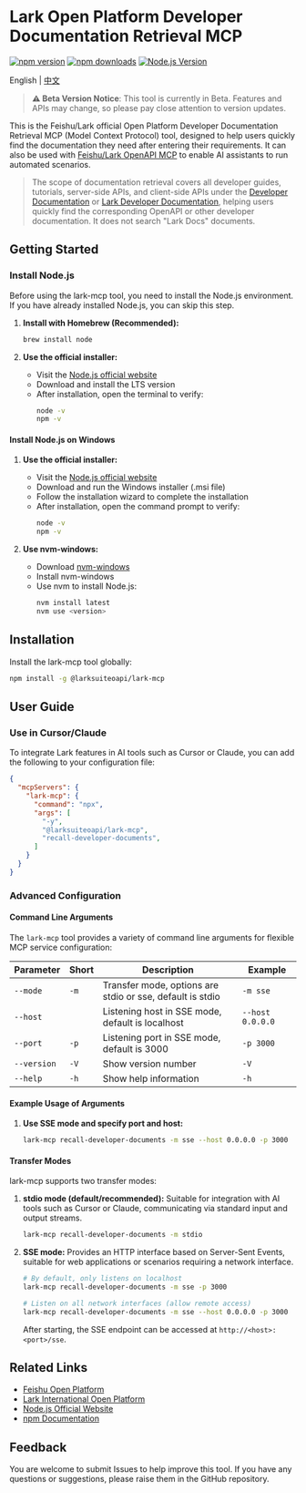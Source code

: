 # Lark Open Platform Developer Documentation Retrieval MCP

[![npm version](https://img.shields.io/npm/v/@larksuiteoapi/lark-mcp.svg)](https://www.npmjs.com/package/@larksuiteoapi/lark-mcp)
[![npm downloads](https://img.shields.io/npm/dm/@larksuiteoapi/lark-mcp.svg)](https://www.npmjs.com/package/@larksuiteoapi/lark-mcp)
[![Node.js Version](https://img.shields.io/node/v/@larksuiteoapi/lark-mcp.svg)](https://nodejs.org/)

English | [中文](./README_RECALL_ZH.md)

> **⚠️ Beta Version Notice**: This tool is currently in Beta. Features and APIs may change, so please pay close attention to version updates.

This is the Feishu/Lark official Open Platform Developer Documentation Retrieval MCP (Model Context Protocol) tool, designed to help users quickly find the documentation they need after entering their requirements. It can also be used with [Feishu/Lark OpenAPI MCP](./README_ZH.md) to enable AI assistants to run automated scenarios.

> The scope of documentation retrieval covers all developer guides, tutorials, server-side APIs, and client-side APIs under the [Developer Documentation](https://open.feishu.cn/document/home/index) or [Lark Developer Documentation](https://open.larksuite.com/document/home/index), helping users quickly find the corresponding OpenAPI or other developer documentation. It does not search "Lark Docs" documents.

## Getting Started

### Install Node.js

Before using the lark-mcp tool, you need to install the Node.js environment. If you have already installed Node.js, you can skip this step.
1. **Install with Homebrew (Recommended):**

   ```bash
   brew install node
   ```

2. **Use the official installer:**
   - Visit the [Node.js official website](https://nodejs.org/)
   - Download and install the LTS version
   - After installation, open the terminal to verify:
     ```bash
     node -v
     npm -v
     ```

#### Install Node.js on Windows

1. **Use the official installer:**

   - Visit the [Node.js official website](https://nodejs.org/)
   - Download and run the Windows installer (.msi file)
   - Follow the installation wizard to complete the installation
   - After installation, open the command prompt to verify:
     ```bash
     node -v
     npm -v
     ```

2. **Use nvm-windows:**
   - Download [nvm-windows](https://github.com/coreybutler/nvm-windows/releases)
   - Install nvm-windows
   - Use nvm to install Node.js:
     ```bash
     nvm install latest
     nvm use <version>
     ```

## Installation

Install the lark-mcp tool globally:

```bash
npm install -g @larksuiteoapi/lark-mcp
```

## User Guide

### Use in Cursor/Claude

To integrate Lark features in AI tools such as Cursor or Claude, you can add the following to your configuration file:

```json
{
  "mcpServers": {
    "lark-mcp": {
      "command": "npx",
      "args": [
        "-y",
        "@larksuiteoapi/lark-mcp",
        "recall-developer-documents",
      ]
    }
  }
}
```

### Advanced Configuration

#### Command Line Arguments

The `lark-mcp` tool provides a variety of command line arguments for flexible MCP service configuration:

| Parameter | Short | Description | Example |
|------|------|------|------|
| `--mode` | `-m` | Transfer mode, options are stdio or sse, default is stdio | `-m sse` |
| `--host` |  | Listening host in SSE mode, default is localhost | `--host 0.0.0.0` |
| `--port` | `-p` | Listening port in SSE mode, default is 3000 | `-p 3000` |
| `--version` | `-V` | Show version number | `-V` |
| `--help` | `-h` | Show help information | `-h` |

#### Example Usage of Arguments

1. **Use SSE mode and specify port and host:**
   ```bash
   lark-mcp recall-developer-documents -m sse --host 0.0.0.0 -p 3000
   ```
#### Transfer Modes

lark-mcp supports two transfer modes:

1. **stdio mode (default/recommended):** Suitable for integration with AI tools such as Cursor or Claude, communicating via standard input and output streams.
   ```bash
   lark-mcp recall-developer-documents -m stdio
   ```

2. **SSE mode:** Provides an HTTP interface based on Server-Sent Events, suitable for web applications or scenarios requiring a network interface.
   
   ```bash
   # By default, only listens on localhost
   lark-mcp recall-developer-documents -m sse -p 3000
   
   # Listen on all network interfaces (allow remote access)
   lark-mcp recall-developer-documents -m sse --host 0.0.0.0 -p 3000
   ```
   
   After starting, the SSE endpoint can be accessed at `http://<host>:<port>/sse`.

## Related Links

- [Feishu Open Platform](https://open.feishu.cn/)
- [Lark International Open Platform](https://open.larksuite.com/)
- [Node.js Official Website](https://nodejs.org/)
- [npm Documentation](https://docs.npmjs.com/)

## Feedback

You are welcome to submit Issues to help improve this tool. If you have any questions or suggestions, please raise them in the GitHub repository.
